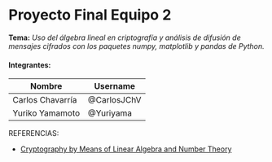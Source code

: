# Proyecto Final Equipo 2

**Tema:** *Uso del álgebra lineal en criptografía y análisis de difusión de mensajes cifrados con los paquetes numpy, matplotlib y pandas de Python.*

#### Integrantes:
		
|Nombre|Username |
--- | --- 
|Carlos Chavarría|@CarlosJChV|
|Yuriko Yamamoto|@Yuriyama|


REFERENCIAS:
- [Cryptography by Means of Linear Algebra
and Number Theory](http://i-rep.emu.edu.tr:8080/xmlui/bitstream/handle/11129/1420/ElfadelAjaeb.pdf?sequence=1#page20)



